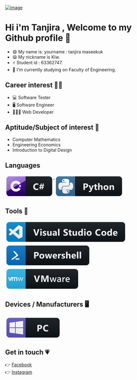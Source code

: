 [![image](https://raw.githubusercontent.com/mayankchaudhary26/Cool-Readme-ideas/master/data/lofi.gif)](#)

# Hi i'm Tanjira , Welcome to my Github profile 👋

- 😄 My name is: yourname : tanjira maseekuk
- 😆 My nickname is Kiw.
- ⚡ Student id : 63362747.
- 🔭 I'm currently studying on Faculty of Engineering.

## Career interest 👩‍💻
- 💻 Software Tester 
- 🖥️ Software Engineer
- 👨🏽‍💻 Web Developer

## Aptitude/Subject of interest 📑
- Computer Mathematics 
- Engineering Economics
- Introduction to Digital Design


## Languages 
<p align="left">
<a href="#">
    <img src="svg/dev/languages/csharp.svg" alt="csharp" style="vertical-align:top; margin:6px 4px">
  </a> 

<a href="#">
    <img src="svg/dev/languages/python.svg" alt="python" style="vertical-align:top; margin:6px 4px">
  </a> 

</P>


## Tools 🔨
<p align="left">
<a href="#">
    <img src="svg/dev/tools/visualstudio_code.svg" alt="visualstudio_code" style="vertical-align:top; margin:6px 4px">
  </a>
  
<a href="#">
    <img src="svg/dev/tools/powershell.svg" alt="powershell" style="vertical-align:top; margin:6px 4px">
  </a>
  
 <a href="#">
    <img src="svg/dev/tools/vmware.svg" alt="vmware" style="vertical-align:top; margin:6px 4px">
  </a> 

</P>

## Devices / Manufacturers 🖥️
<p align="left">

<a href="#">
    <img src="svg/devices/pc.svg" alt="pc" style="vertical-align:top; margin:6px 4px">
  </a>
</p>

## Get in touch 💗
👉 [Facebook](https://www.facebook.com/tanjira.maseekuk/)<br>
👉 [Instagram](https://www.instagram.com/tanjira_kiw/)<br>

